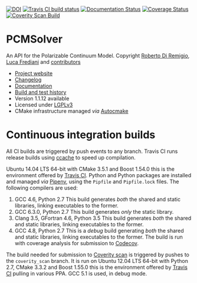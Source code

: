 [![DOI](https://zenodo.org/badge/23794148.svg)](https://zenodo.org/badge/latestdoi/23794148)
[![Travis CI build status](https://travis-ci.org/PCMSolver/pcmsolver.svg?branch=release%2F1.Y)](https://travis-ci.org/PCMSolver/pcmsolver)
[![Documentation Status](https://readthedocs.org/projects/pcmsolver/badge/?version=stable)](http://pcmsolver.readthedocs.org/en/latest/?badge=latest)
[![Coverage Status](https://codecov.io/gh/PCMSolver/pcmsolver/branch/release%2F1.Y/graph/badge.svg)](https://codecov.io/gh/PCMSolver/pcmsolver)
[![Coverity Scan Build](https://scan.coverity.com/projects/3046/badge.svg)](https://scan.coverity.com/projects/3046)

PCMSolver
=========

An API for the Polarizable Continuum Model. Copyright [Roberto Di Remigio](mailto:roberto.d.remigio@uit.no),
[Luca Frediani](mailto:luca.frediani@uit.no) and [contributors](https://github.com/PCMSolver/pcmsolver/blob/release/1.Y/AUTHORS.md)

- [Project website](https://github.com/PCMSolver/pcmsolver)
- [Changelog](CHANGELOG.md)
- [Documentation](http://pcmsolver.readthedocs.io)
- [Build and test history](https://travis-ci.org/PCMSolver/pcmsolver/builds)
- Version 1.1.12 available
- Licensed under [LGPLv3](LICENSE)
- CMake infrastructure managed *via* [Autocmake](http://autocmake.readthedocs.io/)

Continuous integration builds
=============================

All CI builds are triggered by push events to any branch.
Travis CI runs release builds using [ccache](https://ccache.samba.org/) to speed up compilation.

Ubuntu 14.04 LTS 64-bit with CMake 3.5.1 and Boost 1.54.0 this is the
environment offered by [Travis CI](https://travis-ci.org).
Python and Python packages are installed and managed _via_ [Pipenv](http://pipenv.readthedocs.io/en/latest/),
using the `Pipfile` and `Pipfile.lock` files. The following
compilers are used:

1. GCC 4.6, Python 2.7 This build generates _both_ the shared and static
   libraries, linking executables to the former.
2. GCC 6.3.0, Python 2.7 This build generates _only_ the static library.
3. Clang 3.5, GFortran 4.6, Python 3.5 This build generates _both_ the shared and static
   libraries, linking executables to the former.
4. GCC 4.8, Python 2.7 This is a _debug_ build generating _both_ the shared and static
   libraries, linking executables to the former. The build is run with
   coverage analysis for submission to [Codecov](https://codecov.io).

The build needed for submission to [Coverity scan](https://scan.coverity.com/)
is triggered by pushes to the `coverity_scan` branch. It is run on
Ubuntu 12.04 LTS 64-bit with Python 2.7, CMake 3.3.2 and Boost 1.55.0
this is the environment offered by [Travis CI](https://travis-ci.org) pulling
in various PPA. GCC 5.1 is used, in debug mode.
